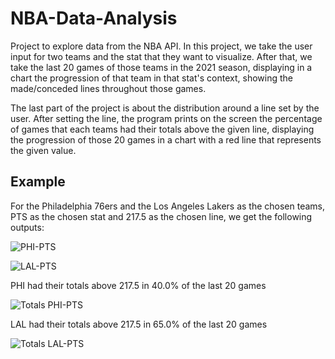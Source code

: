 # NBA-Data-Analysis
Project to explore data from the NBA API. In this project, we take the user input for two teams and the stat that they want to visualize. After that, we take the last 20 games of those teams in the 2021 season, displaying in a chart the progression of that team in that stat's context, showing the made/conceded lines throughout those games.

The last part of the project is about the distribution around a line set by the user. After setting the line, the program prints on the screen the percentage of games that each teams had their totals above the given line, displaying the progression of those 20 games in a chart with a red line that represents the given value.

## Example
For the Philadelphia 76ers and the Los Angeles Lakers as the chosen teams, PTS as the chosen stat and 217.5 as the chosen line, we get the following outputs:

![PHI-PTS](https://user-images.githubusercontent.com/49076270/151894666-7f1eadcf-df5c-4747-bc0f-4c3c534638c4.jpg)

![LAL-PTS](https://user-images.githubusercontent.com/49076270/151894683-b29884cd-5c19-4365-83df-cfc3680a1200.jpg)

PHI had their totals above 217.5 in 40.0% of the last 20 games

![Totals PHI-PTS](https://user-images.githubusercontent.com/49076270/151894711-439ef996-aefd-40e9-90ff-8e5d7c0e06d8.jpg)

LAL had their totals above 217.5 in 65.0% of the last 20 games

![Totals LAL-PTS](https://user-images.githubusercontent.com/49076270/151894718-42f38b30-8a68-44be-9891-e165867f843f.jpg)
